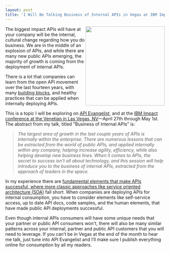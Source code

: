 ```yaml
---
layout: post
title: 'I Will Be Talking Business of Internal APIs in Vegas at IBM Impact'
---
```

<p><a href="http://www-01.ibm.com/software/websphere/events/impact/"><img src="https://s3.amazonaws.com/kinlane-productions/events/ibm-impact-2014/ibm-impact-logo.png" alt="" width="250" align="right" /></a></p>
<p>The biggest impact APIs will have at your company will be the internal, cultural change regarding how you do business. We are in the middle of an explosion of APIs, and while there are many new public APIs emerging, the majority of growth is coming from the deployment of internal APIs.</p>
<p>There is a lot that companies can learn from the open API movement over the last fourteen years, with many <a href="http://management.apievangelist.com/building-blocks.html">building blocks</a>, and healthy practices that can be applied when internally deploying APIs.</p>
<p>This is a topic I will be exploring on <a href="http://apievangelist.com">API Evangelist</a>, and at the <a href="http://www-01.ibm.com/software/websphere/events/impact/">IBM Impact conference at the Venetian in Las Vegas, NV</a>&mdash;April 27th through May 1st. The abstract from my talk, titled "Business of Internal APIs&rdquo; is:</p>
<blockquote><em>The largest area of growth in the last couple years of APIs is internally within the enterprise. There are numerous lessons that can be extracted from the world of public APIs, and applied internally within any company, helping increase agility, efficiency, while also helping develop new business lines. When it comes to APIs, the secret to success isn&rsquo;t all about technology, and this session will help introduce you to the business of internal APIs, extracted from the approach of leaders in the space.</em></blockquote>
<p>In my experience there are <a href="http://apievangelist.com/2013/03/10/soa-vs-api--the-humans-win/">fundamental elements that make APIs successful, where more classic approaches like service oriented architecture (SOA)</a> fall short. When companies are deploying APIs for internal consumption, you have to consider elements like self-service access, up to date API docs, code samples, and the human elements, that have made public API deployments successful.</p>
<p>Even though internal APIs consumers will have some unique needs that your partner or public API consumers won't, there will also be many similar patterns across your internal, partner and public API customers that you will need to leverage. If you can&rsquo;t be in Vegas at the end of the month to hear me talk, just tune into API Evangelist and I&rsquo;ll make sure I publish everything online for consumption by all my readers.</p>